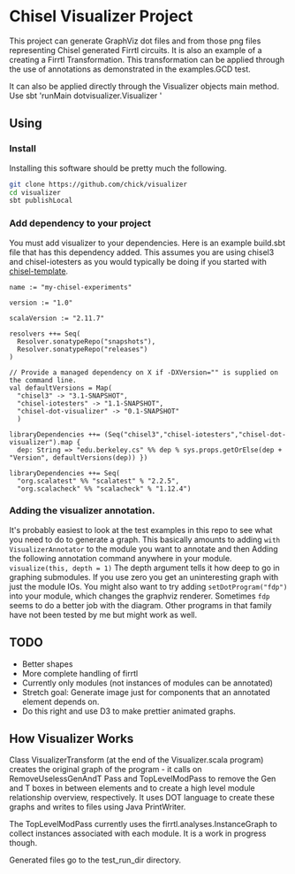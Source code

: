 Chisel Visualizer Project
=======================

This project can generate GraphViz dot files and from those png files representing Chisel generated Firrtl circuits.
It is also an example of a creating a Firrtl Transformation.  This transformation can be applied through the 
use of annotations as demonstrated in the examples.GCD test.  

It can also be applied directly through the Visualizer objects main method.
Use sbt 'runMain dotvisualizer.Visualizer <lowFirrtlFile>'

## Using
### Install
Installing this software should be pretty much the following.
```bash
git clone https://github.com/chick/visualizer
cd visualizer
sbt publishLocal
```

### Add dependency to your project
You must add visualizer to your dependencies.  Here is an example build.sbt file that 
has this dependency added.  This assumes you are using chisel3 and chisel-iotesters
as you would typically be doing if you started with [chisel-template](https://github.com/ucb-bar/chisel-template).

```sbtshell
name := "my-chisel-experiments"

version := "1.0"

scalaVersion := "2.11.7"

resolvers ++= Seq(
  Resolver.sonatypeRepo("snapshots"),
  Resolver.sonatypeRepo("releases")
)

// Provide a managed dependency on X if -DXVersion="" is supplied on the command line.
val defaultVersions = Map(
  "chisel3" -> "3.1-SNAPSHOT",
  "chisel-iotesters" -> "1.1-SNAPSHOT",
  "chisel-dot-visualizer" -> "0.1-SNAPSHOT"
  )

libraryDependencies ++= (Seq("chisel3","chisel-iotesters","chisel-dot-visualizer").map {
  dep: String => "edu.berkeley.cs" %% dep % sys.props.getOrElse(dep + "Version", defaultVersions(dep)) })

libraryDependencies ++= Seq(
  "org.scalatest" %% "scalatest" % "2.2.5",
  "org.scalacheck" %% "scalacheck" % "1.12.4")
```

### Adding the visualizer annotation.
It's probably easiest to look at the test examples in this repo to see what you need to do to generate a graph.
This basically amounts to adding `with VisualizerAnnotator` to the module you want to annotate and then
Adding the following annotation command anywhere in your module.
`visualize(this, depth = 1)`
The depth argument tells it how deep to go in graphing submodules.
If you use zero you get an uninteresting graph with just the module IOs.
You might also want to try adding `setDotProgram("fdp")` into your module, which changes the graphviz renderer.
Sometimes `fdp` seems to do a better job with the diagram.
Other programs in that family have not been tested by me but might work as well.

## TODO
- Better shapes
- More complete handling of firrtl
- Currently only modules (not instances of modules can be annotated)
- Stretch goal: Generate image just for components that an annotated element depends on.
- Do this right and use D3 to make prettier animated graphs.

## How Visualizer Works
Class VisualizerTransform (at the end of the Visualizer.scala program) creates the original graph of the program - it calls on RemoveUselessGenAndT Pass and TopLevelModPass to remove the Gen and T boxes in between elements and to create a high level module relationship overview, respectively. It uses DOT language to create these graphs and writes to files using Java PrintWriter.

The TopLevelModPass currently uses the firrtl.analyses.InstanceGraph to collect instances associated with each module. It is a work in progress though.

Generated files go to the test_run_dir directory.
